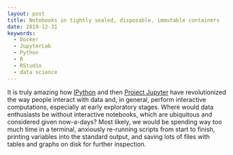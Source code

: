 ```yaml
---
layout: post
title: Notebooks in tightly sealed, disposable, immutable containers
date: 2019-12-31
keywords:
  - Docker
  - JupyterLab
  - Python
  - R
  - RStudio
  - data science
---
```


It is truly amazing how [IPython] and then [Project Jupyter] have revolutionized
the way people interact with data and, in general, perform interactive
computations, especially at early exploratory stages. Where would data
enthusiasts be without interactive notebooks, which are ubiquitous and
considered given now-a-days? Most likely, we would be spending way too much time
in a terminal, anxiously re-running scripts from start to finish, printing
variables into the standard output, and saving lots of files with tables and
graphs on disk for further inspection.

[IPython]: https://ipython.org/
[Project Jupyter]: https://jupyter.org/
